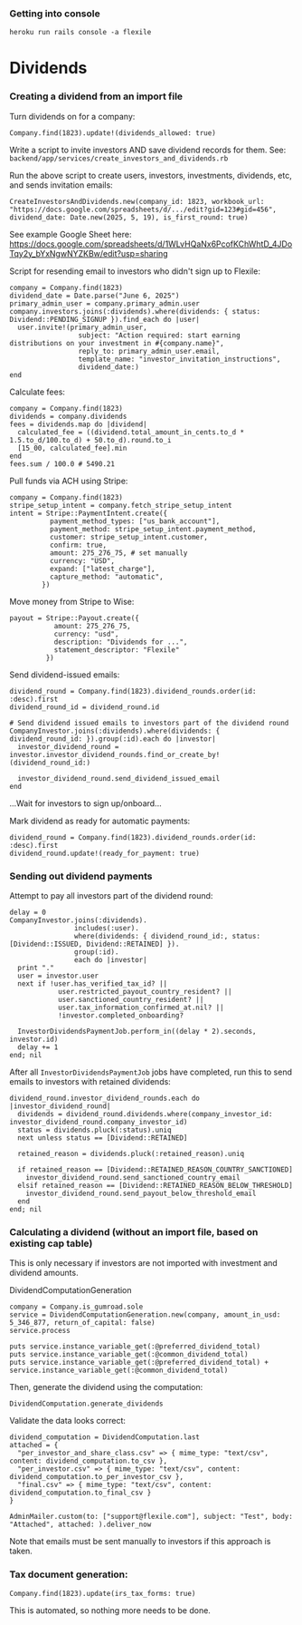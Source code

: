 ### Getting into console

```
heroku run rails console -a flexile
```

# Dividends

### Creating a dividend from an import file

Turn dividends on for a company:

```
Company.find(1823).update!(dividends_allowed: true)
```

Write a script to invite investors AND save dividend records for them. See: `backend/app/services/create_investors_and_dividends.rb`

Run the above script to create users, investors, investments, dividends, etc, and sends invitation emails:

```
CreateInvestorsAndDividends.new(company_id: 1823, workbook_url: "https://docs.google.com/spreadsheets/d/.../edit?gid=123#gid=456", dividend_date: Date.new(2025, 5, 19), is_first_round: true)
```

See example Google Sheet here: https://docs.google.com/spreadsheets/d/1WLvHQaNx6PcofKChWhtD_4JDoTqy2y_bYxNgwNYZKBw/edit?usp=sharing

Script for resending email to investors who didn't sign up to Flexile:

```
company = Company.find(1823)
dividend_date = Date.parse("June 6, 2025")
primary_admin_user = company.primary_admin.user
company.investors.joins(:dividends).where(dividends: { status: Dividend::PENDING_SIGNUP }).find_each do |user|
  user.invite!(primary_admin_user,
                 subject: "Action required: start earning distributions on your investment in #{company.name}",
                 reply_to: primary_admin_user.email,
                 template_name: "investor_invitation_instructions",
                 dividend_date:)
end
```

Calculate fees:

```
company = Company.find(1823)
dividends = company.dividends
fees = dividends.map do |dividend|
  calculated_fee = ((dividend.total_amount_in_cents.to_d * 1.5.to_d/100.to_d) + 50.to_d).round.to_i
  [15_00, calculated_fee].min
end
fees.sum / 100.0 # 5490.21
```

Pull funds via ACH using Stripe:

```
company = Company.find(1823)
stripe_setup_intent = company.fetch_stripe_setup_intent
intent = Stripe::PaymentIntent.create({
          payment_method_types: ["us_bank_account"],
          payment_method: stripe_setup_intent.payment_method,
          customer: stripe_setup_intent.customer,
          confirm: true,
          amount: 275_276_75, # set manually
          currency: "USD",
          expand: ["latest_charge"],
          capture_method: "automatic",
        })
```

Move money from Stripe to Wise:

```
payout = Stripe::Payout.create({
           amount: 275_276_75,
           currency: "usd",
           description: "Dividends for ...",
           statement_descriptor: "Flexile"
         })
```

Send dividend-issued emails:

```
dividend_round = Company.find(1823).dividend_rounds.order(id: :desc).first
dividend_round_id = dividend_round.id

# Send dividend issued emails to investors part of the dividend round
CompanyInvestor.joins(:dividends).where(dividends: { dividend_round_id: }).group(:id).each do |investor|
  investor_dividend_round = investor.investor_dividend_rounds.find_or_create_by!(dividend_round_id:)

  investor_dividend_round.send_dividend_issued_email
end
```

...Wait for investors to sign up/onboard...

Mark dividend as ready for automatic payments:

```
dividend_round = Company.find(1823).dividend_rounds.order(id: :desc).first
dividend_round.update!(ready_for_payment: true)
```

### Sending out dividend payments

Attempt to pay all investors part of the dividend round:

```
delay = 0
CompanyInvestor.joins(:dividends).
                includes(:user).
                where(dividends: { dividend_round_id:, status: [Dividend::ISSUED, Dividend::RETAINED] }).
                group(:id).
                each do |investor|
  print "."
  user = investor.user
  next if !user.has_verified_tax_id? ||
            user.restricted_payout_country_resident? ||
            user.sanctioned_country_resident? ||
            user.tax_information_confirmed_at.nil? ||
            !investor.completed_onboarding?

  InvestorDividendsPaymentJob.perform_in((delay * 2).seconds, investor.id)
  delay += 1
end; nil
```

After all `InvestorDividendsPaymentJob` jobs have completed, run this to send emails to investors with retained dividends:

```
dividend_round.investor_dividend_rounds.each do |investor_dividend_round|
  dividends = dividend_round.dividends.where(company_investor_id: investor_dividend_round.company_investor_id)
  status = dividends.pluck(:status).uniq
  next unless status == [Dividend::RETAINED]

  retained_reason = dividends.pluck(:retained_reason).uniq

  if retained_reason == [Dividend::RETAINED_REASON_COUNTRY_SANCTIONED]
    investor_dividend_round.send_sanctioned_country_email
  elsif retained_reason == [Dividend::RETAINED_REASON_BELOW_THRESHOLD]
    investor_dividend_round.send_payout_below_threshold_email
  end
end; nil
```

### Calculating a dividend (without an import file, based on existing cap table)

This is only necessary if investors are not imported with investment and dividend amounts.

DividendComputationGeneration

```
company = Company.is_gumroad.sole
service = DividendComputationGeneration.new(company, amount_in_usd: 5_346_877, return_of_capital: false)
service.process

puts service.instance_variable_get(:@preferred_dividend_total)
puts service.instance_variable_get(:@common_dividend_total)
puts service.instance_variable_get(:@preferred_dividend_total) + service.instance_variable_get(:@common_dividend_total)
```

Then, generate the dividend using the computation:

```
DividendComputation.generate_dividends
```

Validate the data looks correct:

```
dividend_computation = DividendComputation.last
attached = {
  "per_investor_and_share_class.csv" => { mime_type: "text/csv", content: dividend_computation.to_csv },
  "per_investor.csv" => { mime_type: "text/csv", content: dividend_computation.to_per_investor_csv },
  "final.csv" => { mime_type: "text/csv", content: dividend_computation.to_final_csv }
}

AdminMailer.custom(to: ["support@flexile.com"], subject: "Test", body: "Attached", attached: ).deliver_now
```

Note that emails must be sent manually to investors if this approach is taken.

### Tax document generation:

```
Company.find(1823).update(irs_tax_forms: true)
```

This is automated, so nothing more needs to be done.
